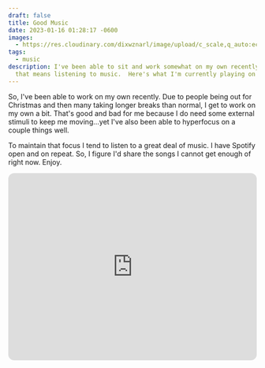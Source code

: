 ```yaml
---
draft: false
title: Good Music
date: 2023-01-16 01:28:17 -0600
images: 
  - https://res.cloudinary.com/dixwznarl/image/upload/c_scale,q_auto:eco,w_1920/v1673854553/notebook/record-on-white.jpg
tags:
  - music
description: I've been able to sit and work somewhat on my own recently, and
  that means listening to music.  Here's what I'm currently playing on repeat.
---
```

So, I've been able to work on my own recently.  Due to people being out for Christmas and then many taking longer breaks than normal, I get to work on my own a bit.  That's good and bad for me because I do need some external stimuli to keep me moving...yet I've also been able to hyperfocus on a couple things well.

To maintain that focus I tend to listen to a great deal of music.  I have Spotify open and on repeat.  So, I figure I'd share the songs I cannot get enough of right now.  Enjoy.

<iframe style="border-radius:12px" src="https://open.spotify.com/embed/playlist/1HtgaZBwu75XS8iJBhC6ag?utm_source=generator&theme=0" width="100%" height="380" frameBorder="0" allowfullscreen="" allow="autoplay; clipboard-write; encrypted-media; fullscreen; picture-in-picture" loading="lazy"></iframe>